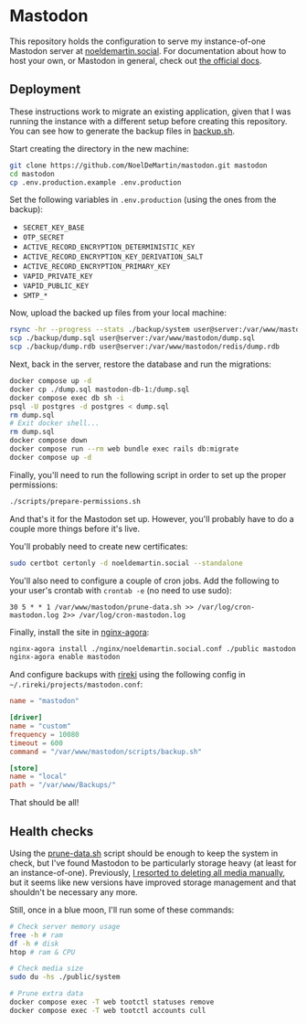 # Mastodon

This repository holds the configuration to serve my instance-of-one Mastodon server at [noeldemartin.social](https://noeldemartin.social). For documentation about how to host your own, or Mastodon in general, check out [the official docs](https://docs.joinmastodon.org/).

## Deployment

These instructions work to migrate an existing application, given that I was running the instance with a different setup before creating this repository. You can see how to generate the backup files in [backup.sh](./scripts/backup.sh).

Start creating the directory in the new machine:

```sh
git clone https://github.com/NoelDeMartin/mastodon.git mastodon
cd mastodon
cp .env.production.example .env.production
```

Set the following variables in `.env.production` (using the ones from the backup):

- `SECRET_KEY_BASE`
- `OTP_SECRET`
- `ACTIVE_RECORD_ENCRYPTION_DETERMINISTIC_KEY`
- `ACTIVE_RECORD_ENCRYPTION_KEY_DERIVATION_SALT`
- `ACTIVE_RECORD_ENCRYPTION_PRIMARY_KEY`
- `VAPID_PRIVATE_KEY`
- `VAPID_PUBLIC_KEY`
- `SMTP_*`

Now, upload the backed up files from your local machine:

```sh
rsync -hr --progress --stats ./backup/system user@server:/var/www/mastodon/public/
scp ./backup/dump.sql user@server:/var/www/mastodon/dump.sql
scp ./backup/dump.rdb user@server:/var/www/mastodon/redis/dump.rdb
```

Next, back in the server, restore the database and run the migrations:

```sh
docker compose up -d
docker cp ./dump.sql mastodon-db-1:/dump.sql
docker compose exec db sh -i
psql -U postgres -d postgres < dump.sql
rm dump.sql
# Exit docker shell...
rm dump.sql
docker compose down
docker compose run --rm web bundle exec rails db:migrate
docker compose up -d
```

Finally, you'll need to run the following script in order to set up the proper permissions:

```sh
./scripts/prepare-permissions.sh
```

And that's it for the Mastodon set up. However, you'll probably have to do a couple more things before it's live.

You'll probably need to create new certificates:

```sh
sudo certbot certonly -d noeldemartin.social --standalone
```

You'll also need to configure a couple of cron jobs. Add the following to your user's crontab with `crontab -e` (no need to use sudo):

```
30 5 * * 1 /var/www/mastodon/prune-data.sh >> /var/log/cron-mastodon.log 2>> /var/log/cron-mastodon.log
```

Finally, install the site in [nginx-agora](https://github.com/noelDeMartin/nginx-agora):

```sh
nginx-agora install ./nginx/noeldemartin.social.conf ./public mastodon
nginx-agora enable mastodon
```

And configure backups with [rireki](https://github.com/noelDeMartin/rireki) using the following config in `~/.rireki/projects/mastodon.conf`:

```toml
name = "mastodon"

[driver]
name = "custom"
frequency = 10080
timeout = 600
command = "/var/www/mastodon/scripts/backup.sh"

[store]
name = "local"
path = "/var/www/Backups/"
```

That should be all!

## Health checks

Using the [prune-data.sh](./scripts/prune-data.sh) script should be enough to keep the system in check, but I've found Mastodon to be particularly storage heavy (at least for an instance-of-one). Previously, [I resorted to deleting all media manually](https://github.com/NoelDeMartin/mastodon/blob/e02f0e037bd777e560420742886914d26e6379f1/clear-accounts.sh), but it seems like new versions have improved storage management and that shouldn't be necessary any more.

Still, once in a blue moon, I'll run some of these commands:

```sh
# Check server memory usage
free -h # ram
df -h # disk
htop # ram & CPU

# Check media size
sudo du -hs ./public/system

# Prune extra data
docker compose exec -T web tootctl statuses remove
docker compose exec -T web tootctl accounts cull
```

